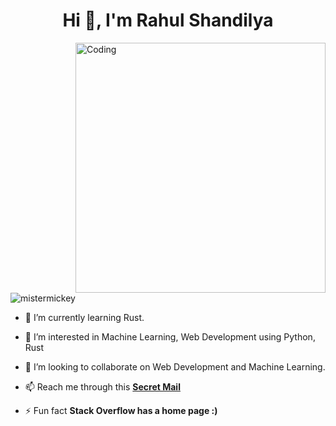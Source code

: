 <h1 align="center">Hi 👋, I'm Rahul Shandilya</h1>

<img align="right" alt="Coding" width="400" src="https://cdn.dribbble.com/users/1162077/screenshots/3848914/programmer.gif">
<p align="left"> <img src="https://komarev.com/ghpvc/?username=mistermickey&label=Profile%20views&color=0e75b6&style=flat" alt="mistermickey" /> </p>


- 🌱 I’m currently learning Rust.

- 👀 I’m interested in Machine Learning, Web Development using Python, Rust

- 💞️ I’m looking to collaborate on Web Development and Machine Learning.

- 📫 Reach me through this <a href="mailto:prof.rshandilya@gmail.com"><strong>Secret Mail</strong></a>

- ⚡ Fun fact **Stack Overflow has a home page :)**



<!---
rshandilya/rshandilya is a ✨ special ✨ repository because its `README.md` (this file) appears on your GitHub profile.
You can click the Preview link to take a look at your changes.
--->
